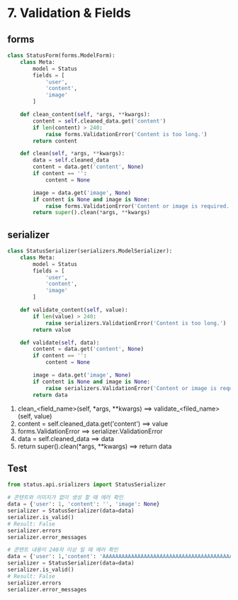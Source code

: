 # 7. Validation & Fields

## forms

```python
class StatusForm(forms.ModelForm):
    class Meta:
        model = Status
        fields = [
            'user',
            'content',
            'image'
        ]

    def clean_content(self, *args, **kwargs):
        content = self.cleaned_data.get('content')
        if len(content) > 240:
            raise forms.ValidationError('Content is too long.')
        return content

    def clean(self, *args, **kwargs):
        data = self.cleaned_data
        content = data.get('content', None)
        if content == '':
            content = None

        image = data.get('image', None)
        if content is None and image is None:
            raise forms.ValidationError('Content or image is required.')
        return super().clean(*args, **kwargs)
```

## serializer

```python
class StatusSerializer(serializers.ModelSerializer):
    class Meta:
        model = Status
        fields = [
            'user',
            'content',
            'image'
        ]

    def validate_content(self, value):
        if len(value) > 240:
            raise serializers.ValidationError('Content is too long.')
        return value

    def validate(self, data):
        content = data.get('content', None)
        if content == '':
            content = None

        image = data.get('image', None)
        if content is None and image is None:
            raise serializers.ValidationError('Content or image is required.')
        return data
```

1. clean_<field_name>(self, *args, **kwargs) ==> validate_<filed_name>(self, value)
2. content = self.cleaned_data.get('content') ==> value
3. forms.ValidationError ==> serializer.ValidationError
4. data = self.cleaned_data ==> data
5. return super().clean(*args, **kwargs) ==> return data

## Test

```python
from status.api.srializers import StatusSerializer

# 콘텐트와 이미지가 없이 생성 할 때 에러 확인
data = {'user': 1, 'content': '', 'image': None}
serializer = StatusSerializer(data=data)
serializer.is_valid()
# Result: False
serializer.errors
serializer.error_messages

# 콘텐트 내용이 240자 이상 일 때 에러 확인
data = {'user': 1,'content': 'AAAAAAAAAAAAAAAAAAAAAAAAAAAAAAAAAAAAAAAAAAAAAAAAAAAAAAAAAAAAAAAAAAAAAaaaaaaaaaaaaaaaaaaaaaaaaaaaaaaaaaaaaaaaaaaaaaaaaaaaaaaaaaaaaaaaaaaaaaaaaaaaaaaaaaaaaaaaaaaaaaaaaaaaaaaaaaaaaaaaaaaaaaaaaaaaaaaaaaaaaaaaaaaaaaaaaaaaaaaaaaaaaaaaaaaaaaaaaaaaaaaaaaaaaaaaaaaaaaaaaaaaaaaaaaaaaaaaaaaaaaaaaaa','image': None}
serializer = StatusSerializer(data=data)
serializer.is_valid()
# Result: False
serializer.errors
serializer.error_messages
```